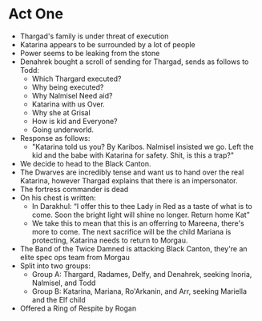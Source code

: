 # Act One

  - Thargad's family is under threat of execution
  - Katarina appears to be surrounded by a lot of people
  - Power seems to be leaking from the stone
  - Denahrek bought a scroll of sending for Thargad, sends as follows to Todd:
    - Which Thargard executed?
    - Why being executed?
    - Why Nalmisel Need aid?
    - Katarina with us Over.
    - Why she at Grisal
    - How is kid and Everyone?
    - Going underworld.
  - Response as follows:
    - "Katarina told us you? By Karibos. Nalmisel insisted we go. Left the kid and the babe with Katarina for safety. Shit, is this a trap?"
  - We decide to head to the Black Canton.
  - The Dwarves are incredibly tense and want us to hand over the real Katarina, however Thargad explains that there is an impersonator.
  - The fortress commander is dead
  - On his chest is written:
    - In Darakhul: “I offer this to thee Lady in Red as a taste of what is to come. Soon the bright light will shine no longer. Return home Kat”
    - We take this to mean that this is an offerring to Mareena, there's more to come. The next sacrifice will be the child Mariana is protecting, Katarina needs to return to Morgau.
  - The Band of the Twice Damned is attacking Black Canton, they're an elite spec ops team from Morgau
  - Split into two groups:
    - Group A: Thargard, Radames, Delfy, and Denahrek, seeking Inoria, Nalmisel, and Todd
    - Group B: Katarina, Mariana, Ro'Arkanin, and Arr, seeking Mariella and the Elf child
  - Offered a Ring of Respite by Rogan